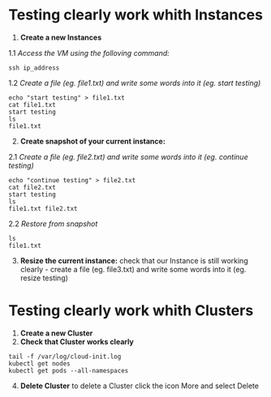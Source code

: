 # Testing clearly work whith Instances

1. **Create a new Instances**

  1.1 *Access the VM using the folloving command:*

```
ssh ip_address
```

  1.2 *Create a file (eg. file1.txt) and write some words into it (eg. start testing)*

```
echo "start testing" > file1.txt
cat file1.txt
start testing
ls
file1.txt
```

2. **Create snapshot of your current instance:**

  2.1 *Create a file (eg. file2.txt) and write some words into it (eg. continue testing)*    

```
echo "continue testing" > file2.txt
cat file2.txt
start testing
ls
file1.txt file2.txt
```
  2.2 *Restore from snapshot*

```
ls
file1.txt 
```

3. **Resize the current instance:**
check that our Instance is still working clearly -  create a file (eg. file3.txt) and write some words into it (eg. resize testing)   

# Testing clearly work whith Clusters

1. **Create a new Cluster**
2. **Check that Cluster works clearly**
```
tail -f /var/log/cloud-init.log
kubectl get nodes 
kubectl get pods --all-namespaces
```

4. **Delete Cluster**
to delete a Cluster click the icon More and select Delete

